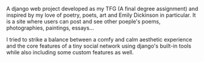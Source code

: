 A django web project developed as my TFG (A final degree assignment) and inspired by my love of poetry, poets, art and Emily Dickinson in particular.
It is a site where users can post and see other poeple's poems, photographies, paintings, essays...

I tried to strike a balance between a comfy and calm aesthetic experience and the core features of a tiny social network using django's built-in tools while also including some custom features as well.
